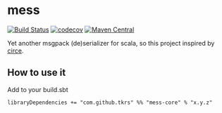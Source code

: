 # mess

[![Build Status](https://travis-ci.com/tkrs/mess.svg?branch=master)](https://travis-ci.com/tkrs/mess)
[![codecov](https://codecov.io/gh/tkrs/mess/branch/master/graph/badge.svg)](https://codecov.io/gh/tkrs/mess)
[![Maven Central](https://maven-badges.herokuapp.com/maven-central/com.github.tkrs/mess-core_2.12/badge.svg)](https://maven-badges.herokuapp.com/maven-central/com.github.tkrs/mess-core_2.12)

Yet another msgpack (de)serializer for scala, so this project inspired by [circe](https://github.com/circe/circe).

## How to use it

Add to your build.sbt

```
libraryDependencies += "com.github.tkrs" %% "mess-core" % "x.y.z"
```

